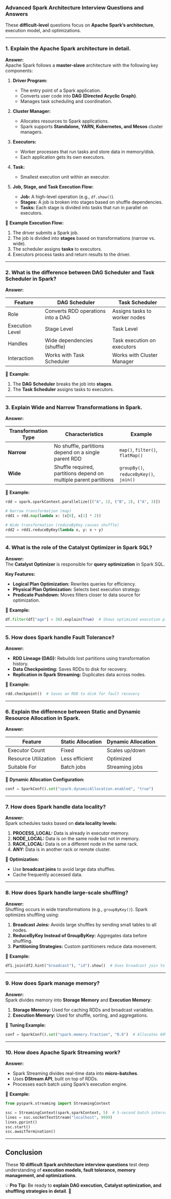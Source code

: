 ### **Advanced Spark Architecture Interview Questions and Answers**  

These **difficult-level** questions focus on **Apache Spark’s architecture**, execution model, and optimizations.

---

### **1. Explain the Apache Spark architecture in detail.**  
**Answer:**  
Apache Spark follows a **master-slave** architecture with the following key components:

1. **Driver Program:**  
   - The entry point of a Spark application.  
   - Converts user code into **DAG (Directed Acyclic Graph)**.  
   - Manages task scheduling and coordination.  

2. **Cluster Manager:**  
   - Allocates resources to Spark applications.  
   - Spark supports **Standalone, YARN, Kubernetes, and Mesos** cluster managers.  

3. **Executors:**  
   - Worker processes that run tasks and store data in memory/disk.  
   - Each application gets its own executors.  

4. **Task:**  
   - Smallest execution unit within an executor.  

5. **Job, Stage, and Task Execution Flow:**  
   - **Job:** A high-level operation (e.g., `df.show()`).  
   - **Stages:** A job is broken into stages based on shuffle dependencies.  
   - **Tasks:** Each stage is divided into tasks that run in parallel on executors.  

🚀 **Example Execution Flow:**  
1. The driver submits a Spark job.  
2. The job is divided into **stages** based on transformations (narrow vs. wide).  
3. The scheduler assigns **tasks** to executors.  
4. Executors process tasks and return results to the driver.  

---

### **2. What is the difference between DAG Scheduler and Task Scheduler in Spark?**  
**Answer:**  

| Feature            | DAG Scheduler | Task Scheduler |
|--------------------|--------------|---------------|
| Role | Converts RDD operations into a DAG | Assigns tasks to worker nodes |
| Execution Level | Stage Level | Task Level |
| Handles | Wide dependencies (shuffle) | Task execution on executors |
| Interaction | Works with Task Scheduler | Works with Cluster Manager |

🚀 **Example:**  
1. The **DAG Scheduler** breaks the job into **stages**.  
2. The **Task Scheduler** assigns tasks to executors.  

---

### **3. Explain Wide and Narrow Transformations in Spark.**  
**Answer:**  

| Transformation Type | Characteristics | Example |
|--------------------|----------------|---------|
| **Narrow** | No shuffle, partitions depend on a single parent RDD | `map()`, `filter()`, `flatMap()` |
| **Wide** | Shuffle required, partitions depend on multiple parent partitions | `groupBy()`, `reduceByKey()`, `join()` |

🚀 **Example:**  
```python
rdd = spark.sparkContext.parallelize([("A", 1), ("B", 2), ("A", 3)])

# Narrow transformation (map)
rdd1 = rdd.map(lambda x: (x[0], x[1] * 2))

# Wide transformation (reduceByKey causes shuffle)
rdd2 = rdd1.reduceByKey(lambda x, y: x + y)
```

---

### **4. What is the role of the Catalyst Optimizer in Spark SQL?**  
**Answer:**  
The **Catalyst Optimizer** is responsible for **query optimization** in Spark SQL.  

**Key Features:**  
- **Logical Plan Optimization:** Rewrites queries for efficiency.  
- **Physical Plan Optimization:** Selects best execution strategy.  
- **Predicate Pushdown:** Moves filters closer to data source for optimization.  

🚀 **Example:**  
```python
df.filter(df["age"] > 30).explain(True)  # Shows optimized execution plan
```

---

### **5. How does Spark handle Fault Tolerance?**  
**Answer:**  
- **RDD Lineage (DAG):** Rebuilds lost partitions using transformation history.  
- **Data Checkpointing:** Saves RDDs to disk for recovery.  
- **Replication in Spark Streaming:** Duplicates data across nodes.  

🚀 **Example:**  
```python
rdd.checkpoint()  # Saves an RDD to disk for fault recovery
```

---

### **6. Explain the difference between Static and Dynamic Resource Allocation in Spark.**  
**Answer:**  

| Feature | Static Allocation | Dynamic Allocation |
|---------|------------------|-------------------|
| Executor Count | Fixed | Scales up/down |
| Resource Utilization | Less efficient | Optimized |
| Suitable For | Batch jobs | Streaming jobs |

🚀 **Dynamic Allocation Configuration:**  
```python
conf = SparkConf().set("spark.dynamicAllocation.enabled", "true")
```

---

### **7. How does Spark handle data locality?**  
**Answer:**  
Spark schedules tasks based on **data locality levels:**  
1. **PROCESS_LOCAL:** Data is already in executor memory.  
2. **NODE_LOCAL:** Data is on the same node but not in memory.  
3. **RACK_LOCAL:** Data is on a different node in the same rack.  
4. **ANY:** Data is in another rack or remote cluster.  

🚀 **Optimization:**  
- Use **broadcast joins** to avoid large data shuffles.  
- Cache frequently accessed data.  

---

### **8. How does Spark handle large-scale shuffling?**  
**Answer:**  
Shuffling occurs in wide transformations (e.g., `groupByKey()`). Spark optimizes shuffling using:  
1. **Broadcast Joins:** Avoids large shuffles by sending small tables to all nodes.  
2. **ReduceByKey Instead of GroupByKey:** Aggregates data before shuffling.  
3. **Partitioning Strategies:** Custom partitioners reduce data movement.  

🚀 **Example:**  
```python
df1.join(df2.hint("broadcast"), "id").show()  # Uses broadcast join to minimize shuffle
```

---

### **9. How does Spark manage memory?**  
**Answer:**  
Spark divides memory into **Storage Memory** and **Execution Memory**:  
1. **Storage Memory:** Used for caching RDDs and broadcast variables.  
2. **Execution Memory:** Used for shuffle, sorting, and aggregations.  

🚀 **Tuning Example:**  
```python
conf = SparkConf().set("spark.memory.fraction", "0.6")  # Allocates 60% to execution
```

---

### **10. How does Apache Spark Streaming work?**  
**Answer:**  
- Spark Streaming divides real-time data into **micro-batches**.  
- Uses **DStream API**, built on top of RDDs.  
- Processes each batch using Spark’s execution engine.  

🚀 **Example:**  
```python
from pyspark.streaming import StreamingContext

ssc = StreamingContext(spark.sparkContext, 5)  # 5-second batch interval
lines = ssc.socketTextStream("localhost", 9999)
lines.pprint()
ssc.start()
ssc.awaitTermination()
```

---

## **Conclusion**  
These **10 difficult Spark architecture interview questions** test deep understanding of **execution models, fault tolerance, memory management, and optimizations**.  

💡 **Pro Tip:** Be ready to **explain DAG execution, Catalyst optimization, and shuffling strategies in detail**. 🚀